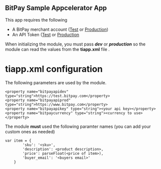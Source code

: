 ## BitPay Sample Appcelerator App

This app requires the following

* A BitPay merchant account ([Test](http://test.bitpay.com) or [Production](http://www.bitpay.com))
* An API Token ([Test](https://test.bitpay.com/dashboard/merchant/api-tokens) or [Production](https://bitpay.com/dashboard/merchant/api-tokens)

When initializing the module, you must pass ***dev*** or ***production*** so the module can read the values from the **tiapp.xml** file .

# tiapp.xml configuration

The following parameters are used by the module.

```
<property name="bitpayapidev" type="string">https://test.bitpay.com</property>
<property name="bitpayapiprod" type="string">https://www.bitpay.com</property>
<property name="bitpayapikey" type="string"><your api key></property>
<property name="bitpaycurrency" type="string"><currency to use></property>
```

The module **must** used the following paramter names (you can add your custom ones as needed)

```
var item = {
        'sku': '<sku>',
        'description': <product description>,
        'price': parseFloat(<price of item>),
        'buyer_email': '<buyers email>'
    }
```


